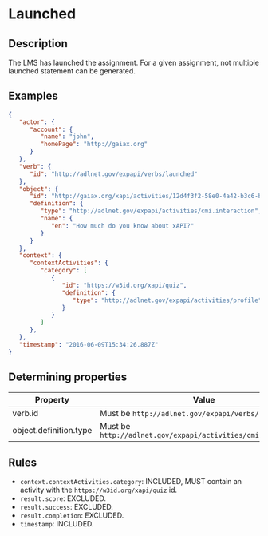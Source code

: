 # Launched

## Description

The LMS has launched the assignment. 
For a given assignment, not multiple launched statement can be generated.

## Examples

```json
{
   "actor": {
      "account": {
         "name": "john",
         "homePage": "http://gaiax.org"
      }
   },
   "verb": {
      "id": "http://adlnet.gov/expapi/verbs/launched"
   },
   "object": {
      "id": "http://gaiax.org/xapi/activities/12d4f3f2-58e0-4a42-b3c6-b9b9cd7b0a7c",
      "definition": {
         "type": "http://adlnet.gov/expapi/activities/cmi.interaction",
         "name": {
            "en": "How much do you know about xAPI?"
         }
      }
   },
   "context": {
      "contextActivities": {
         "category": [
            {
               "id": "https://w3id.org/xapi/quiz",
               "definition": {
                  "type": "http://adlnet.gov/expapi/activities/profile"
               }
            }
         ]
      },
   },
   "timestamp": "2016-06-09T15:34:26.887Z"
}
```

## Determining properties

| Property  | Value         |
|----------------|-----------------|
| verb.id | Must be `http://adlnet.gov/expapi/verbs/launched` |
| object.definition.type | Must be `http://adlnet.gov/expapi/activities/cmi.interaction` |

## Rules

- `context.contextActivities.category`: INCLUDED, MUST contain an activity with the `https://w3id.org/xapi/quiz` id.
- `result.score`: EXCLUDED.
- `result.success`: EXCLUDED.
- `result.completion`: EXCLUDED.
- `timestamp`: INCLUDED.
